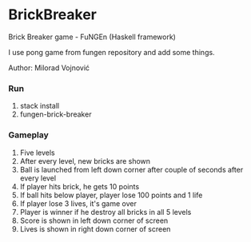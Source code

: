 # BrickBreaker
Brick Breaker game - FuNGEn (Haskell framework)

I use pong game from fungen repository and add some things.

Author: Milorad Vojnović

### Run

1. stack install
2. fungen-brick-breaker

### Gameplay

1. Five levels
2. After every level, new bricks are shown
3. Ball is launched from left down corner after couple of seconds after every level
3. If player hits brick, he gets 10 points
4. If ball hits below player, player lose 100 points and 1 life
5. If player lose 3 lives, it's game over
6. Player is winner if he destroy all bricks in all 5 levels
7. Score is shown in left down corner of screen
8. Lives is shown in right down corner of screen  

